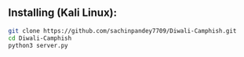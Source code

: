 ## Installing (Kali Linux):

```bash
git clone https://github.com/sachinpandey7709/Diwali-Camphish.git
cd Diwali-Camphish
python3 server.py
